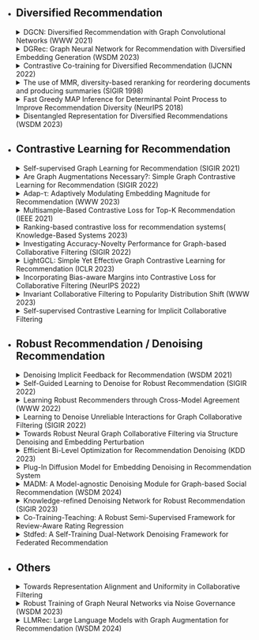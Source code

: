 + ## Diversified Recommendation
    <details>
  　<summary>DGCN: Diversified Recommendation with Graph Convolutional Networks (WWW 2021)</summary>

    - [[paper]](https://dl.acm.org/doi/abs/10.1145/3442381.3449835) [[code]](https://github.com/tsinghua-fib-lab/DGCN)
    </details>


    <details>
  　<summary>DGRec: Graph Neural Network for Recommendation with Diversified Embedding Generation (WSDM 2023)</summary>

    - 類似度が最小になるように隣接ノードのアイテムをサンプリング，カテゴリ内のアイテム数が少ないアイテムが重要になるように重みづけ
    - [[paper]](https://arxiv.org/abs/2211.10486) [[code]](https://github.com/YangLiangwei/DGRec)
    </details>


    <details>
  　<summary>Contrastive Co-training for Diversified Recommendation (IJCNN 2022)</summary>

    - 普通のグラフと対照学習用のグラフで共同学習
    - 対照学習に用いるアイテムを相互作用数の逆数やカテゴリ数の逆数の比率でサンプリング
    - [[paper]](https://www.amazon.science/publications/contrastive-so-training-for-diversified-recommendation)
    </details>


    <details> 
  　<summary>The use of MMR, diversity-based reranking for reordering documents and producing summaries (SIGIR 1998)</summary>

    - 多様性のベースライン
    - 後処理による並べ替え
    - [[paper]](https://dl.acm.org/doi/10.1145/290941.291025)
    </details>


    <details>
  　<summary>Fast Greedy MAP Inference for Determinantal Point Process to Improve Recommendation Diversity (NeurIPS 2018)</summary>

    - 多様性のベースライン2
    - 後処理による並べ替え
    - [[paper]](https://arxiv.org/abs/1709.05135)
    </details>


    <details>
  　<summary>Disentangled Representation for Diversified Recommendations (WSDM 2023)</summary>

    - 識別器を用いてカテゴリに依存する表現と依存しない表現を獲得
    - [[paper]](https://arxiv.org/abs/2301.05492) [[code]](https://github.com/Xiaoyinggit/DCRS)
    </details>

+ ## Contrastive Learning for Recommendation 

  <details>
  <summary>Self-supervised Graph Learning for Recommendation (SIGIR 2021)</summary>

  - 対照学習を用いた推薦システムのベースとなる論文
  - グラフに2種類の拡張を加えたそれぞれのユーザ同士・アイテム同士を比較
  - 拡張はノードドロップアウト、エッジドロップアウト、ランダムウォークの3種類
  - [[paper]](https://arxiv.org/abs/2010.10783) [[code]](https://github.com/wujcan/SGL-Torch)
  </details>


  <details>
  <summary>Are Graph Augmentations Necessary?: Simple Graph Contrastive Learning for Recommendation (SIGIR 2022)</summary>

  - グラフの拡張の代わりに各層の埋め込みベクトルにノイズを加えてデータ拡張
  - [[paper]](https://arxiv.org/abs/2112.08679) [[code]](https://github.com/Coder-Yu/QRec)
  </details>

  <details>
  <summary>Adap-τ: Adaptively Modulating Embedding Magnitude for Recommendation (WWW 2023)</summary>

  - 対照損失で用いるハイパーパラメータ$\tau$の値をスコアから自動的に決定する
  - [[paper]](https://arxiv.org/abs/2302.04775) [[code]](https://github.com/junkangwu/Adap_tau)
  </details>

  <details>
  <summary>Multisample-Based Contrastive Loss for Top-K Recommendation (IEEE 2021)</summary>

  - [[paper]](https://ieeexplore.ieee.org/document/9609670) [[code]](https://github.com/haotangxjtu/MSCL)
  </details>

  <details>
  <summary>Ranking-based contrastive loss for recommendation systems( Knowledge-Based Systems 2023)</summary>

  - [[paper]](https://www.sciencedirect.com/science/article/pii/S095070512201276X) [[code]](https://github.com/haotangxjtu/RCL)
  </details>

  <details>
  <summary>Investigating Accuracy-Novelty Performance for Graph-based Collaborative Filtering (SIGIR 2022)</summary>

  - 正規化係数の値を変える
  - より高次の要素を取り込んだ埋め込みを得られ、新規性向上
  - [[paper]](https://arxiv.org/abs/2204.12326)
  </details>


  <details>
  <summary>LightGCL: Simple Yet Effective Graph Contrastive Learning for Recommendation (ICLR 2023)</summary>

  - [[paper]](https://arxiv.org/abs/2302.08191) [[code]](https://github.com/HKUDS/LightGCL)
  </details>

  <details>
  <summary>Incorporating Bias-aware Margins into Contrastive Loss for Collaborative Filtering (NeurIPS 2022)</summary>

  - インタラクション数のみを考慮した推薦でマージンを取る
  - [[paper]](https://arxiv.org/abs/2210.11054) [[code]](https://github.com/anzhang314/BC-Loss)
  </details>

  <details>
  <summary>Invariant Collaborative Filtering to Popularity Distribution Shift (WWW 2023)</summary>

  - 推薦の要因を人気による要因とアイテムそのものによる要因に分割
  - [[paper]](https://arxiv.org/abs/2302.05328) [[code]](https://github.com/anzhang314/InvCF)
  </details>

  <details>
  <summary>Self-supervised Contrastive Learning for Implicit Collaborative Filtering</summary>

  - [[paper]](https://arxiv.org/pdf/2403.07265)
  </details>

+ ## Robust Recommendation / Denoising Recommendation 
  <details>
  <summary>Denoising Implicit Feedback for Recommendation (WSDM 2021)</summary>

  - 1つ目は損失によってしきい値を調整．イテレーションが大きくなるにつれてしきい値を徐々に小さくするように調整．2つ目は予測が困難な(予測スコアが低い)サンプルの重要度を下げるように重みづけ． 
  - [[paper]](https://arxiv.org/abs/2006.04153) [[code]](https://github.com/WenjieWWJ/DenoisingRec)
  </details>

  <details>
  <summary>Self-Guided Learning to Denoise for Robust Recommendation (SIGIR 2022)</summary>

  - [[paper]](https://arxiv.org/abs/2204.06832) [[code]](https://github.com/ZJU-DAILY/SGDL)
  </details>

  <details>
  <summary>Learning Robust Recommenders through Cross-Model Agreement (WWW 2022)</summary>

  - [[paper]](https://arxiv.org/abs/2105.09605) [[code]](https://github.com/wangyu-ustc/DeCA)
  </details>

  <details>
  <summary>Learning to Denoise Unreliable Interactions for Graph Collaborative Filtering (SIGIR 2022)</summary>

  - 1回畳み込んだ後のユーザとアイテムのスコアが低い場合ノイズとしてエッジを削除
  - 多様性を維持するためにユーザと未観測のアイテム間のエッジを追加
  - [[paper]](https://dl.acm.org/doi/abs/10.1145/3477495.3531889) [[code]](https://github.com/ChangxinTian/RGCF)
  </details>

  <details>
  <summary>Towards Robust Neural Graph Collaborative Filtering via Structure Denoising and Embedding Perturbation</summary>

  - 埋め込みベクトルにノイズを与える際に自分以外の埋め込みベクトルを使用
  - [[paper]](https://dl.acm.org/doi/10.1145/3568396)
  </details>

  <details>
  <summary>Efficient Bi-Level Optimization for Recommendation Denoising (KDD 2023)</summary>

  - [[paper]](https://arxiv.org/abs/2210.10321) [[code]](https://github.com/CoderWZW/BOD)
  </details>

  <details>
  <summary>Plug-In Diffusion Model for Embedding Denoising in Recommendation System</summary>

  - [[paper]](https://arxiv.org/abs/2401.06982)
  </details>

  <details>
  <summary>MADM: A Model-agnostic Denoising Module for Graph-based Social Recommendation (WSDM 2024)</summary>

  - [[paper]](https://dl.acm.org/doi/10.1145/3616855.3635784)
  </details>

  <details>
  <summary>Knowledge-refined Denoising Network for Robust Recommendation (SIGIR 2023)</summary>

  - [[paper]](https://arxiv.org/abs/2304.14987) [[code]](https://github.com/xj-zhu98/KRDN)
  </details>

  <details>
  <summary>Co-Training-Teaching: A Robust Semi-Supervised Framework for Review-Aware Rating Regression</summary>
  
  - レーティングに基づいた回帰問題に対してCo-TrainingとCo-Teachingの考え方を利用
  - [[paper]](https://dl.acm.org/doi/10.1145/3625391) [[code]](https://github.com/PennykkLu/CoT2)
  </details>


  <details>
  <summary>Stdfed: A Self-Training Dual-Network Denoising Framework for Federated Recommendation</summary>
  
  - グローバルモデルとローカルモデルの連合学習によるノイズ除去
  - [[paper]](https://papers.ssrn.com/sol3/papers.cfm?abstract_id=4743671) [[code]](https://github.com/lgxccc/STDFed)
  </details>

+ ## Others
  <details>
  <summary>Towards Representation Alignment and Uniformity in Collaborative Filtering</summary>

  - AlignmentとUniformityを直接最適化する損失関数を提案
  - [[paper]](https://arxiv.org/abs/2206.12811) [[code]](https://github.com/THUwangcy/DirectAU)
  </details>

  <details>
  <summary>Robust Training of Graph Neural Networks via Noise Governance (WSDM 2023)</summary>

  - [[paper]](https://arxiv.org/abs/2211.06614) [[code]](https://github.com/GhostQ99/RobustTrainingGNN)
  </details>


  <details>
  <summary>LLMRec: Large Language Models with Graph Augmentation for Recommendation (WSDM 2024)</summary>

  - [[paper]](https://arxiv.org/abs/2311.00423) [[code]](https://github.com/HKUDS/LLMRec)
  </details>

<!-- --------[template]

<details>
<summary></summary>

- [[paper]]() [[code]]()
</details>

-------- -->
